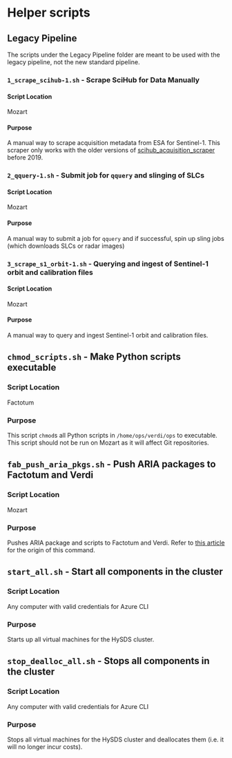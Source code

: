 # Helper scripts

## Legacy Pipeline

The scripts under the Legacy Pipeline folder are meant to be used with the
legacy pipeline, not the new standard pipeline.

### `1_scrape_scihub-1.sh` - Scrape SciHub for Data Manually

#### Script Location

Mozart

#### Purpose

A manual way to scrape acquisition metadata from ESA for Sentinel-1.
This scraper only works with the older versions of [scihub_acquisition_scraper](https://github.com/hysds/scihub_acquisition_scraper) before 2019.

### `2_qquery-1.sh` - Submit job for `qquery` and slinging of SLCs

#### Script Location

Mozart

#### Purpose

A manual way to submit a job for `qquery` and if successful, spin up sling jobs (which downloads SLCs or radar images)

### `3_scrape_s1_orbit-1.sh` - Querying and ingest of Sentinel-1 orbit and calibration files

#### Script Location

Mozart

#### Purpose

A manual way to query and ingest Sentinel-1 orbit and calibration files.

## `chmod_scripts.sh` - Make Python scripts executable

### Script Location

Factotum

### Purpose

This script `chmod`s all Python scripts in `/home/ops/verdi/ops` to executable.
This script should not be run on Mozart as it will affect Git repositories.

## `fab_push_aria_pkgs.sh` - Push ARIA packages to Factotum and Verdi

### Script Location

Mozart

### Purpose

Pushes ARIA package and scripts to Factotum and Verdi. Refer to
[this article](https://github.com/hysds/ariamh/wiki/ARIA-Adaptation#push-out-aria-adaptation-configuration-and-repositories)
for the origin of this command.

## `start_all.sh` - Start all components in the cluster

### Script Location

Any computer with valid credentials for Azure CLI

### Purpose

Starts up all virtual machines for the HySDS cluster.

## `stop_dealloc_all.sh` - Stops all components in the cluster

### Script Location

Any computer with valid credentials for Azure CLI

### Purpose

Stops all virtual machines for the HySDS cluster and deallocates them (i.e. it will no longer incur costs).
